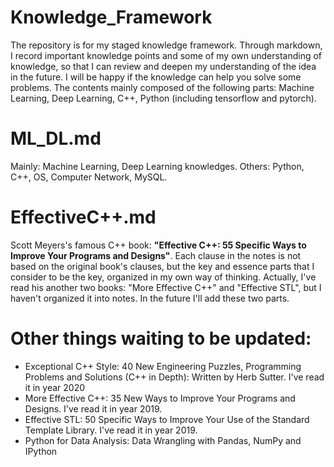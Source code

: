 # Knowledge_Framework
The repository is for my staged knowledge framework. Through markdown, I record important knowledge points and some of my own understanding of knowledge, so that I can review and deepen my understanding of the idea in the future. I will be happy if the knowledge can help you solve some problems. The contents mainly composed of the following parts: Machine Learning, Deep Learning, C++, Python (including tensorflow and pytorch).

# ML_DL.md
Mainly:  Machine Learning, Deep Learning knowledges.
Others: Python, C++, OS, Computer Network, MySQL. 

# EffectiveC++.md
Scott Meyers's famous C++ book: **"Effective C++: 55 Specific Ways to Improve Your Programs and Designs"**. Each clause in the notes is not based on the original book's clauses, but the key and essence parts that I consider to be the key, organized in my own way of thinking. Actually, I've read his another two books: "More Effective C++" and "Effective STL", but I haven't organized it into notes. In the future I'll add these two parts.

# Other things waiting to be updated:
* Exceptional C++ Style: 40 New Engineering Puzzles, Programming Problems and Solutions (C++ in Depth): Written by Herb Sutter. I've read it in year 2020
* More Effective C++: 35 New Ways to Improve Your Programs and Designs. I've read it in year 2019.
* Effective STL: 50 Specific Ways to Improve Your Use of the Standard Template Library. I've read it in year 2019.
* Python for Data Analysis: Data Wrangling with Pandas, NumPy and IPython
 
